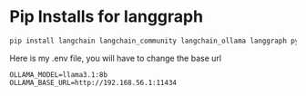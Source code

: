 # Pip Installs for langgraph
```bash
pip install langchain langchain_community langchain_ollama langgraph pydantic mavsdk
```
Here is my .env file, you will have to change the base url
```
OLLAMA_MODEL=llama3.1:8b
OLLAMA_BASE_URL=http://192.168.56.1:11434
```